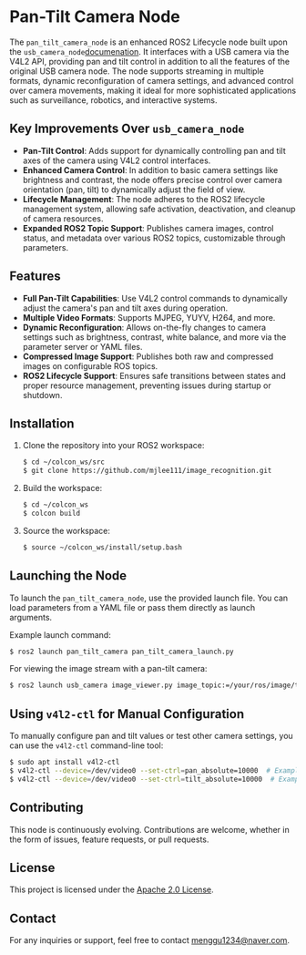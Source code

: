 # Pan-Tilt Camera Node

The `pan_tilt_camera_node` is an enhanced ROS2 Lifecycle node built upon the `usb_camera_node`[documenation](../../usb_camera/README.md). It interfaces with a USB camera via the V4L2 API, providing pan and tilt control in addition to all the features of the original USB camera node. The node supports streaming in multiple formats, dynamic reconfiguration of camera settings, and advanced control over camera movements, making it ideal for more sophisticated applications such as surveillance, robotics, and interactive systems.

## Key Improvements Over `usb_camera_node`

- **Pan-Tilt Control**: Adds support for dynamically controlling pan and tilt axes of the camera using V4L2 control interfaces.
- **Enhanced Camera Control**: In addition to basic camera settings like brightness and contrast, the node offers precise control over camera orientation (pan, tilt) to dynamically adjust the field of view.
- **Lifecycle Management**: The node adheres to the ROS2 lifecycle management system, allowing safe activation, deactivation, and cleanup of camera resources.
- **Expanded ROS2 Topic Support**: Publishes camera images, control status, and metadata over various ROS2 topics, customizable through parameters.

## Features

- **Full Pan-Tilt Capabilities**: Use V4L2 control commands to dynamically adjust the camera's pan and tilt axes during operation.
- **Multiple Video Formats**: Supports MJPEG, YUYV, H264, and more.
- **Dynamic Reconfiguration**: Allows on-the-fly changes to camera settings such as brightness, contrast, white balance, and more via the parameter server or YAML files.
- **Compressed Image Support**: Publishes both raw and compressed images on configurable ROS topics.
- **ROS2 Lifecycle Support**: Ensures safe transitions between states and proper resource management, preventing issues during startup or shutdown.

## Installation

1. Clone the repository into your ROS2 workspace:
   ```bash
   $ cd ~/colcon_ws/src
   $ git clone https://github.com/mjlee111/image_recognition.git
   ```

2. Build the workspace:
   ```bash
   $ cd ~/colcon_ws
   $ colcon build
   ```

3. Source the workspace:
   ```bash
   $ source ~/colcon_ws/install/setup.bash
   ```

## Launching the Node

To launch the `pan_tilt_camera_node`, use the provided launch file. You can load parameters from a YAML file or pass them directly as launch arguments.

Example launch command:
```bash
$ ros2 launch pan_tilt_camera pan_tilt_camera_launch.py
```

For viewing the image stream with a pan-tilt camera:
```bash
$ ros2 launch usb_camera image_viewer.py image_topic:=/your/ros/image/topic
```

## Using `v4l2-ctl` for Manual Configuration
To manually configure pan and tilt values or test other camera settings, you can use the `v4l2-ctl` command-line tool:

```bash
$ sudo apt install v4l2-ctl
$ v4l2-ctl --device=/dev/video0 --set-ctrl=pan_absolute=10000  # Example: Set pan to 10000
$ v4l2-ctl --device=/dev/video0 --set-ctrl=tilt_absolute=10000  # Example: Set tilt to 10000
```

## Contributing

This node is continuously evolving. Contributions are welcome, whether in the form of issues, feature requests, or pull requests.

## License

This project is licensed under the [Apache 2.0 License](../../LICENSE).

## Contact

For any inquiries or support, feel free to contact [menggu1234@naver.com][email].

[email]: mailto:menggu1234@naver.com
